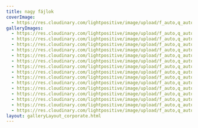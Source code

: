 ```yaml
---
title: nagy fájlok
coverImage:
  - https://res.cloudinary.com/lightpositive/image/upload/f_auto,q_auto/v1647229163/nagy/hangulat02_qwds4h.jpg
galleryImages:
  - https://res.cloudinary.com/lightpositive/image/upload/f_auto,q_auto/v1647229163/nagy/dscn1569_detvi8.jpg
  - https://res.cloudinary.com/lightpositive/image/upload/f_auto,q_auto/v1647229163/nagy/DSCN8366_qk0mt1.jpg
  - https://res.cloudinary.com/lightpositive/image/upload/f_auto,q_auto/v1647229163/nagy/DSCN8109_yg3lai.jpg
  - https://res.cloudinary.com/lightpositive/image/upload/f_auto,q_auto/v1647229163/nagy/hangulat02_qwds4h.jpg
  - https://res.cloudinary.com/lightpositive/image/upload/f_auto,q_auto/v1647229164/nagy/DSCN7875_qkotu8.jpg
  - https://res.cloudinary.com/lightpositive/image/upload/f_auto,q_auto/v1647229166/nagy/dscn1600_qrpmbp.jpg
  - https://res.cloudinary.com/lightpositive/image/upload/f_auto,q_auto/v1647229166/nagy/DSCN6500_zsa2la.jpg
  - https://res.cloudinary.com/lightpositive/image/upload/f_auto,q_auto/v1647229166/nagy/dscn2360_fazll8.jpg
  - https://res.cloudinary.com/lightpositive/image/upload/f_auto,q_auto/v1647229164/nagy/IMG_1632_mewbfx.png
  - https://res.cloudinary.com/lightpositive/image/upload/f_auto,q_auto/v1647229165/nagy/dscn1585_fazw6b.jpg
  - https://res.cloudinary.com/lightpositive/image/upload/f_auto,q_auto/v1647229165/nagy/dscn4956_lqyobh.jpg
  - https://res.cloudinary.com/lightpositive/image/upload/f_auto,q_auto/v1647229164/nagy/DSCN8106_vxdx5w.jpg
  - https://res.cloudinary.com/lightpositive/image/upload/f_auto,q_auto/v1647229165/nagy/DSCN8352_termqw.jpg
  - https://res.cloudinary.com/lightpositive/image/upload/f_auto,q_auto/v1647229163/nagy/DSCN3047_bqtw5w.jpg
  - https://res.cloudinary.com/lightpositive/image/upload/f_auto,q_auto/v1647229163/nagy/DSCN8256_jmb6eb.jpg
layout: galleryLayout_corporate.html
---
```

